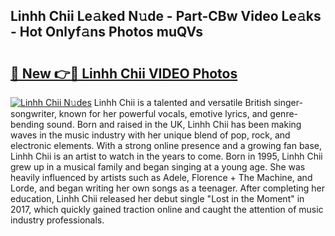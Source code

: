 ## Linhh Chii Le𝚊ked N𝚞de - Part-CBw Video Le𝚊ks - Hot Onlyf𝚊ns Photos muQVs

# <h2><a href="http://ac34592.deff.icu/?id=Linhh+Chii">🔗 New 👉🔴 Linhh Chii VIDEO Photos</a></h2>

[![Linhh Chii N𝚞des](https://i.imgur.com/rIISA9y.gif)](http://ac34592.deff.icu/?id=Linhh+Chii)
Linhh Chii is a talented and versatile British singer-songwriter, known for her powerful vocals, emotive lyrics, and genre-bending sound. Born and raised in the UK, Linhh Chii has been making waves in the music industry with her unique blend of pop, rock, and electronic elements. With a strong online presence and a growing fan base, Linhh Chii is an artist to watch in the years to come. Born in 1995, Linhh Chii grew up in a musical family and began singing at a young age. She was heavily influenced by artists such as Adele, Florence + The Machine, and Lorde, and began writing her own songs as a teenager. After completing her education, Linhh Chii released her debut single "Lost in the Moment" in 2017, which quickly gained traction online and caught the attention of music industry professionals.
